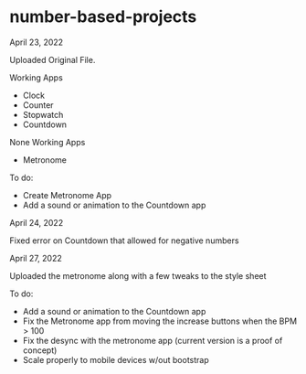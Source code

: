 # number-based-projects

April 23, 2022

Uploaded Original File.

Working Apps
- Clock
- Counter
- Stopwatch
- Countdown

None Working Apps
- Metronome

To do:
- Create Metronome App
- Add a sound or animation to the Countdown app

April 24, 2022

Fixed error on Countdown that allowed for negative numbers

April 27, 2022

Uploaded the metronome along with a few tweaks to the style sheet

To do:
- Add a sound or animation to the Countdown app
- Fix the Metronome app from moving the increase buttons when the BPM > 100
- Fix the desync with the metronome app (current version is a proof of concept)
- Scale properly to mobile devices w/out bootstrap
